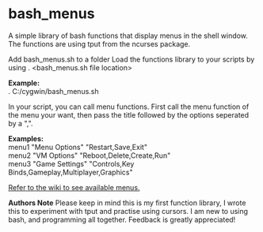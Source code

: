 # bash_menus
A simple library of bash functions that display menus in the shell window. The functions are using tput from the ncurses package.

Add bash_menus.sh to a folder
Load the functions library to your scripts by using
. <bash_menus.sh file location>

<b>Example:</b><br>
. C:/cygwin/bash_menus.sh

In your script, you can call menu functions. First call the menu function of the menu your want, then pass the title followed by the options seperated by a ",".

<b>Examples:</b> <br>
menu1 "Menu Options" "Restart,Save,Exit" <br>
menu2 "VM Options" "Reboot,Delete,Create,Run" <br>
menu3 "Game Settings" "Controls,Key Binds,Gameplay,Multiplayer,Graphics" <br>


<a href="https://github.com/lucaswhitaker22/bash_menus/wiki">Refer to the wiki to see available menus.</a>

<b>Authors Note</b>
Please keep in mind this is my first function library, I wrote this to experiment with tput and practise using cursors. I am new to using bash, and programming all together. Feedback is greatly appreciated!
